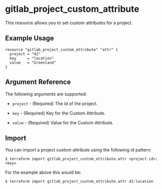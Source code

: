 # gitlab\_project\_custom\_attribute

This resource allows you to set custom attributes for a project.

## Example Usage

```hcl
resource "gitlab_project_custom_attribute" "attr" {
  project = "42"
  key     = "location"
  value   = "Greenland"
}
```

## Argument Reference

The following arguments are supported:

* `project` - (Required) The id of the project.

* `key` - (Required) Key for the Custom Attribute.

* `value` - (Required) Value for the Custom Attribute.

## Import

You can import a project custom attribute using the following id pattern:

```shell
$ terraform import gitlab_project_custom_attribute.attr <project-id>:<key>
```

For the example above this would be:

```shell
$ terraform import gitlab_project_custom_attribute.attr 42:location
```
